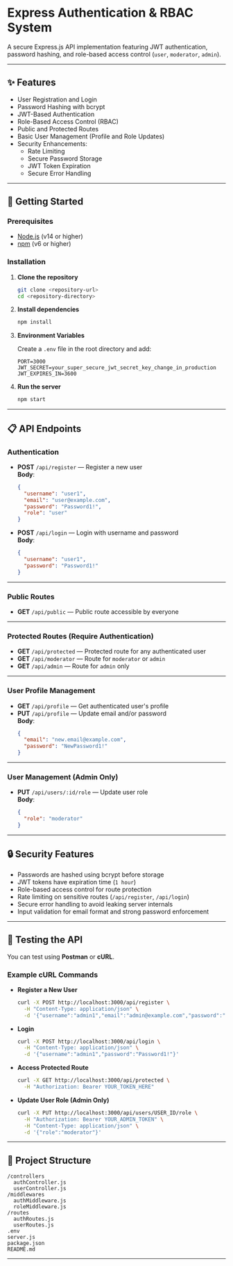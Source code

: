 

# Express Authentication & RBAC System

A secure Express.js API implementation featuring JWT authentication, password hashing, and role-based access control (`user`, `moderator`, `admin`).

---

## ✨ Features

- User Registration and Login
- Password Hashing with bcrypt
- JWT-Based Authentication
- Role-Based Access Control (RBAC)
- Public and Protected Routes
- Basic User Management (Profile and Role Updates)
- Security Enhancements:
  - Rate Limiting
  - Secure Password Storage
  - JWT Token Expiration
  - Secure Error Handling

---

## 🚀 Getting Started

### Prerequisites

- [Node.js](https://nodejs.org/) (v14 or higher)
- [npm](https://www.npmjs.com/) (v6 or higher)

### Installation

1. **Clone the repository**
   ```bash
   git clone <repository-url>
   cd <repository-directory>
   ```

2. **Install dependencies**
   ```bash
   npm install
   ```

3. **Environment Variables**

   Create a `.env` file in the root directory and add:

   ```plaintext
   PORT=3000
   JWT_SECRET=your_super_secure_jwt_secret_key_change_in_production
   JWT_EXPIRES_IN=3600
   ```

4. **Run the server**
   ```bash
   npm start
   ```

---

## 📋 API Endpoints

### Authentication

- **POST** `/api/register` — Register a new user  
  **Body**:
  ```json
  {
    "username": "user1",
    "email": "user@example.com",
    "password": "Password1!",
    "role": "user"
  }
  ```

- **POST** `/api/login` — Login with username and password  
  **Body**:
  ```json
  {
    "username": "user1",
    "password": "Password1!"
  }
  ```

---

### Public Routes

- **GET** `/api/public` — Public route accessible by everyone

---

### Protected Routes (Require Authentication)

- **GET** `/api/protected` — Protected route for any authenticated user
- **GET** `/api/moderator` — Route for `moderator` or `admin`
- **GET** `/api/admin` — Route for `admin` only

---

### User Profile Management

- **GET** `/api/profile` — Get authenticated user's profile
- **PUT** `/api/profile` — Update email and/or password  
  **Body**:
  ```json
  {
    "email": "new.email@example.com",
    "password": "NewPassword1!"
  }
  ```

---

### User Management (Admin Only)

- **PUT** `/api/users/:id/role` — Update user role  
  **Body**:
  ```json
  {
    "role": "moderator"
  }
  ```

---

## 🔒 Security Features

- Passwords are hashed using bcrypt before storage
- JWT tokens have expiration time (`1 hour`)
- Role-based access control for route protection
- Rate limiting on sensitive routes (`/api/register`, `/api/login`)
- Secure error handling to avoid leaking server internals
- Input validation for email format and strong password enforcement

---

## 🧪 Testing the API

You can test using **Postman** or **cURL**.

### Example cURL Commands

- **Register a New User**
  ```bash
  curl -X POST http://localhost:3000/api/register \
    -H "Content-Type: application/json" \
    -d '{"username":"admin1","email":"admin@example.com","password":"Password1!","role":"admin"}'
  ```

- **Login**
  ```bash
  curl -X POST http://localhost:3000/api/login \
    -H "Content-Type: application/json" \
    -d '{"username":"admin1","password":"Password1!"}'
  ```

- **Access Protected Route**
  ```bash
  curl -X GET http://localhost:3000/api/protected \
    -H "Authorization: Bearer YOUR_TOKEN_HERE"
  ```

- **Update User Role (Admin Only)**
  ```bash
  curl -X PUT http://localhost:3000/api/users/USER_ID/role \
    -H "Authorization: Bearer YOUR_ADMIN_TOKEN" \
    -H "Content-Type: application/json" \
    -d '{"role":"moderator"}'
  ```

---

## 📂 Project Structure

```
/controllers
  authController.js
  userController.js
/middlewares
  authMiddleware.js
  roleMiddleware.js
/routes
  authRoutes.js
  userRoutes.js
.env
server.js
package.json
README.md
```

---


